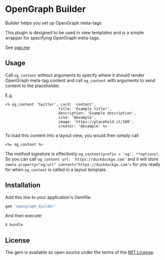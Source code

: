 # OpenGraph Builder
Builder helps you set up OpenGraph meta-tags

This plugin is designed to be used in view templates and is a simple wrapper 
for specifying OpenGraph meta-tags.

See [ogp.me](https://ogp.me/)

## Usage

Call `og_content` without arguments to specify where it should render
OpenGraph meta-tag content and call `og_content` with arguments to send
content to the placeholder.

E.g.
```
<% og_content 'twitter', card: 'content',
                        title: 'Example title!',
                        description: 'Example description',
                        site: '@example',
                        image: 'https://placehold.it/100',
                        creator: '@example' %>
```
To load this content into a layout view, you would then simply call
```
<%= og_content %>
```

The method signature is effectively `og_content(prefix = 'og', **options)`.
So you can call `og_content url: 'https://duckduckgo.com'` and it will store
`<meta property="og:url" content="https://duckduckgo.com">` for you ready
for when `og_content` is called in a layout template.

## Installation
Add this line to your application's Gemfile:

```ruby
gem 'opengraph_builder'
```

And then execute:
```bash
$ bundle
```

## License
The gem is available as open source under the terms of the [MIT License](https://opensource.org/licenses/MIT).

